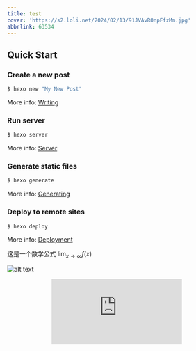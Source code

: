```yaml
---
title: test
cover: 'https://s2.loli.net/2024/02/13/91JVAvROnpFfzMm.jpg'
abbrlink: 63534
---
```


## Quick Start

### Create a new post

``` bash
$ hexo new "My New Post"
```

More info: [Writing](https://hexo.io/docs/writing.html)

### Run server

``` bash
$ hexo server
```

More info: [Server](https://hexo.io/docs/server.html)

### Generate static files

``` bash
$ hexo generate
```

More info: [Generating](https://hexo.io/docs/generating.html)

### Deploy to remote sites

``` bash
$ hexo deploy
```

More info: [Deployment](https://hexo.io/docs/one-command-deployment.html)

这是一个数学公式
$\lim_{x \to \infty}f(x)$

![alt text](https://s2.loli.net/2024/01/29/Lk54vdUi2COefu1.jpg)

<div align=center class="aspect-ratio">
    <iframe src="https://www.bilibili.com/video/BV1Ve411Y7Vp/?spm_id_from=333.1007.tianma.1-3-3.click&vd_source=6718fb46dbdd603565f483b04b4cdb50" 
    scrolling="no" 
    border="0" 
    frameborder="no" 
    framespacing="0" 
    high_quality=1
    danmaku=1 
    allowfullscreen="true"> 
    </iframe>
</div>